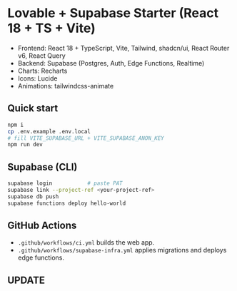 
# Lovable + Supabase Starter (React 18 + TS + Vite)

- Frontend: React 18 + TypeScript, Vite, Tailwind, shadcn/ui, React Router v6, React Query
- Backend: Supabase (Postgres, Auth, Edge Functions, Realtime)
- Charts: Recharts
- Icons: Lucide
- Animations: tailwindcss-animate

## Quick start

```bash
npm i
cp .env.example .env.local
# fill VITE_SUPABASE_URL + VITE_SUPABASE_ANON_KEY
npm run dev
```

## Supabase (CLI)

```bash
supabase login           # paste PAT
supabase link --project-ref <your-project-ref>
supabase db push
supabase functions deploy hello-world
```

## GitHub Actions

- `.github/workflows/ci.yml` builds the web app.
- `.github/workflows/supabase-infra.yml` applies migrations and deploys edge functions.

## UPDATE
